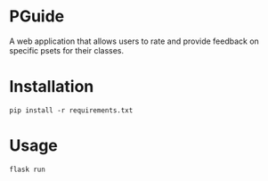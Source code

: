 # PGuide
A web application that allows users to rate and provide feedback on specific psets for their classes.

# Installation

```
pip install -r requirements.txt
```

# Usage
```
flask run
```